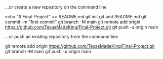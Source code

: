 …or create a new repository on the command line

echo "# Final-Project" >> README.md
git init
git add README.md
git commit -m "first commit"
git branch -M main
git remote add origin https://github.com/TexasMadeKing/Final-Project.git
git push -u origin main

…or push an existing repository from the command line

git remote add origin https://github.com/TexasMadeKing/Final-Project.git
git branch -M main
git push -u origin main